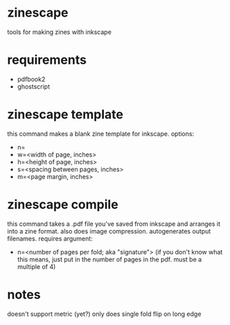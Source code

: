 # zinescape
tools for making zines with inkscape

# requirements
- pdfbook2 
- ghostscript

# zinescape template

this command makes a blank zine template for inkscape. options:
- n=<number of pages>
- w=<width of page, inches>
- h=<height of page, inches>
- s=<spacing between pages, inches>
- m=<page margin, inches>

# zinescape compile

this command takes a .pdf file you've saved from inkscape and arranges it into a zine format. also does image compression. autogenerates output filenames. requires argument:
- n=<number of pages per fold; aka "signature"> (if you don't know what this means, just put in the number of pages in the pdf. must be a multiple of 4)

# notes
doesn't support metric (yet?)
only does single fold flip on long edge
